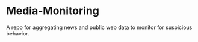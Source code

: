 # Media-Monitoring
A repo for aggregating news and public web data to monitor for suspicious behavior.

